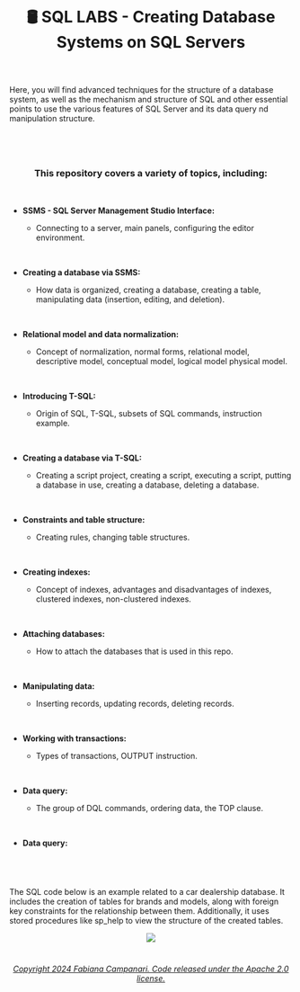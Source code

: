 <br>

# <p align="center"> 🛢️ SQL LABS - Creating Database Systems  on SQL Servers

<br>

Here, you will find advanced techniques for the structure of a database system, as well as the mechanism and structure of SQL  and other essential points to use the various features of SQL Server and its data query nd manipulation structure.

#
<br>

### <p align="center"> This repository covers a variety of topics, including:

<br>

- **SSMS - SQL Server Management Studio Interface:**

    - Connecting to a server, main panels, configuring the editor environment.

<br>

- **Creating a database via SSMS:**

    - How data is organized, creating a database, creating a table, manipulating data (insertion, editing, and deletion).
 
<br>

- **Relational model and data normalization:**

    - Concept of normalization, normal forms, relational model, descriptive model, conceptual model, logical model physical model.
 
<br>

- **Introducing T-SQL:**

    - Origin of SQL, T-SQL, subsets of SQL commands, instruction example.

<br>

  - **Creating a database via T-SQL:**

     - Creating a script project, creating a script, executing a script, putting a database in use, creating a database, deleting a database.

<br>

- **Constraints and table structure:**

  - Creating rules, changing table structures.

<br>

- **Creating indexes:**

  - Concept of indexes, advantages and disadvantages of indexes, clustered indexes, non-clustered indexes.

<br>

- **Attaching databases:**

  - How to attach the databases that is used in this repo.

<br>

- **Manipulating data:**

  - Inserting records, updating records, deleting records.
 
<br>

- **Working with transactions:**

  - Types of transactions, OUTPUT instruction.
 
<br>

 - **Data query:**

   - The group of DQL commands, ordering data, the TOP clause.

  <br>   
  
- **Data query:**
 
 
    
    
   

 





#

<br>

The SQL code below is an example related to a car dealership database. It includes the creation of tables for brands and models, along with foreign key constraints for the relationship between them. Additionally, it uses stored procedures like sp_help to view the structure of the created tables.


<p align="center">
<img src="https://github.com/FabianaCampanari/SQL_LABS/assets/113218619/069f2147-992e-4183-b997-c23d41530dda"/>

<br>








#

###### <p align="center"> [Copyright 2024 Fabiana Campanari. Code released under the Apache 2.0 license.](https://github.com/FabianaCampanari/SQL_LABS/blob/5a8f935d961852f4801c868033cbdeb53e003b80/LICENSE)
